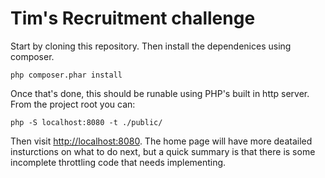 # Tim's Recruitment challenge

Start by cloning this repository. Then install the dependenices using composer.

    php composer.phar install

Once that's done, this should be runable using PHP's built in http server. From the project root you can:

    php -S localhost:8080 -t ./public/

Then visit [http://localhost:8080](http://localhost:8080). The home page will have more deatailed insturctions on what to do next, but a quick summary is that there is some incomplete throttling code that needs implementing. 
